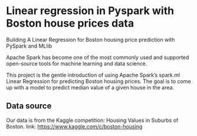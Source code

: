 # Linear regression in Pyspark with Boston house prices data

Building A Linear Regression for Boston housing price prediction with PySpark and MLlib 


Apache Spark has become one of the most commonly used and supported open-source tools for machine learning and data science.

This project is the gentle introduction of using Apache Spark’s spark.ml Linear Regression for predicting Boston housing prices. The goal is to come up with a model to predict median value of a given house in the area.

## Data source
Our data is from the Kaggle competition: Housing Values in Suburbs of Boston.
link: https://www.kaggle.com/c/boston-housing
